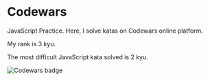 # Codewars

JavaScript Practice. Here, I solve katas on Codewars online platform. 

My rank is 3 kyu. 

The most difficult JavaScript kata solved is 2 kyu.

<img src="https://www.codewars.com/users/vodoley213/badges/large" alt="Codewars badge">
